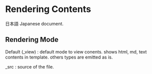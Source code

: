 Rendering Contents
==================

日本語
Japanese document. 

Rendering Mode
--------------

Default (_view)
: default mode to view conents. 
  shows html, md, text contents in template. 
  others types are emitted as is. 

_src
: source of the file. 
  

